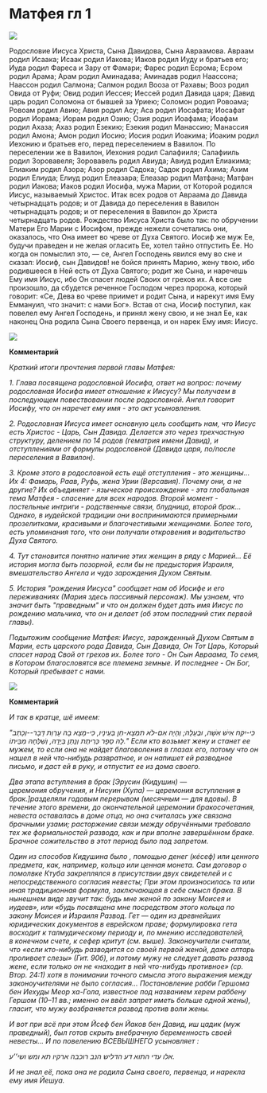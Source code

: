 

# Матфея гл 1

![](https://kulturologia.ru/files/u8921/pers_bib_3.jpg)

Родословие Иисуса Христа, Сына Давидова, Сына Авраамова. Авраам родил Исаака; Исаак родил Иакова; Иаков родил Иуду и братьев его; Иуда родил Фареса и Зару от Фамари; Фарес родил Есрома; Есром родил Арама; Арам родил Аминадава; Аминадав родил Наассона; Наассон родил Салмона; Салмон родил Вооза от Рахавы; Вооз родил Овида от Руфи; Овид родил Иессея; Иессей родил Давида царя; Давид царь родил Соломона от бывшей за Уриею; Соломон родил Ровоама; Ровоам родил Авию; Авия родил Асу; Аса родил Иосафата; Иосафат родил Иорама; Иорам родил Озию; Озия родил Иоафама; Иоафам родил Ахаза; Ахаз родил Езекию; Езекия родил Манассию; Манассия родил Амона; Амон родил Иосию; Иосия родил Иоакима; Иоаким родил Иехонию и братьев его, перед переселением в Вавилон. По переселении же в Вавилон, Иехония родил Салафииля; Салафииль родил Зоровавеля; Зоровавель родил Авиуда; Авиуд родил Елиакима; Елиаким родил Азора; Азор родил Садока; Садок родил Ахима; Ахим родил Елиуда; Елиуд родил Елеазара; Елеазар родил Матфана; Матфан родил Иакова; Иаков родил Иосифа, мужа Марии, от Которой родился Иисус, называемый Христос. Итак всех родов от Авраама до Давида четырнадцать родов; и от Давида до переселения в Вавилон четырнадцать родов; и от переселения в Вавилон до Христа четырнадцать родов. Рождество Иисуса Христа было так: по обручении Матери Его Марии с Иосифом, прежде нежели сочетались они, оказалось, что Она имеет во чреве от Духа Святого. Иосиф же муж Ее, будучи праведен и не желая огласить Ее, хотел тайно отпустить Ее. Но когда он помыслил это, — се, Ангел Господень явился ему во сне и сказал: Иосиф, сын Давидов! не бойся принять Марию, жену твою, ибо родившееся в Ней есть от Духа Святого; родит же Сына, и наречешь Ему имя Иисус, ибо Он спасет людей Своих от грехов их. А все сие произошло, да сбудется реченное Господом через пророка, который говорит: «Се, Дева во чреве приимет и родит Сына, и нарекут имя Ему Еммануил,  что значит: с нами Бог». Встав от сна, Иосиф поступил, как повелел ему Ангел Господень, и принял жену свою, и не знал Ее, как наконец Она родила Сына Своего первенца, и он нарек Ему имя: Иисус.

![](https://kulturologia.ru/files/u8921/pers_bibl_2.jpg)

**Комментарий**

*Краткий итоги прочтения первой главы Матфея:*

*1. Глава посвящена родословной Иосифа, ответ на вопрос: почему родословная Иосифа имеет отношение к Иисусу? Мы получаем в последующем повествовании после родословной. Ангел говорит Иосифу, что он наречет ему имя - это акт усыновления.* 

*2. Родословная Иисуса имеет основную цель сообщить нам, что Иисус есть Христос - Царь, Сын Давида. Делается это через трехчастную структуру, делением по 14 родов (гематрия имени Давид), и отступлениями от формулы родословной (Давида царя, по/после переселения в Вавилон).* 

*3. Кроме этого в родословной есть ещё отступления - это женщины... Их 4: Фамарь, Раав, Руфь, жена Урии (Версавия). Почему они, а не другие? Их объединяет - языческое происхождение - эта глобальная тема Матфея - спасение для всех народов. Второй момент - постельные интриги - родственные связи, блудница, второй брак... Однако, в иудейской традиции они воспринимаются примерными прозелитками, красивыми и благочестивыми женщинами. Более того, есть упоминания того, что они получали откровения и водительство Духа Святого.* 

*4. Тут становится понятно наличие этих женщин в ряду с Марией... Её история могла быть позорной, если бы не предыстория Израиля, вмешательство Ангела и чудо зарождения Духом Святым.* 

*5. История "рождения Иисуса" сообщает нам об Иосифе и его переживаниях (Мария здесь пассивный персонаж). Мы узнаем, что значит быть "праведным" и что он должен будет дать имя Иисус по рождению мальчика, что он и делает (об этом последний стих первой главы).* 

*Подытожим сообщение Матфея: Иисус, зарожденный Духом Святым в Марии, есть царского рода Давида, Сын Давида, Он Тот Царь, Который спасет народ Свой от грехов их. Более того - Он Сын Авраама, То семя, в Котором благословятся все племена земные. И последнее - Он Бог, Который пребывает с нами.*

![](https://kulturologia.ru/files/u8921/pers_bib_3.jpg)

**Комментарий**

*И так в кратце, шё имеем:*

*"כִּי-יִקַּח אִישׁ אִשָּׁה, וּבְעָלָהּ; וְהָיָה אִם-לֹא תִמְצָא-חֵן בְּעֵינָיו, כִּי-מָצָא בָהּ עֶרְוַת דָּבָר--וְכָתַב לָהּ סֵפֶר כְּרִיתֻת וְנָתַן בְּיָדָהּ, וְשִׁלְּחָהּ מִבֵּיתוֹ."*
*Если кто возьмет жену и станет ее мужем, то если она не найдет благоволения в глазах его, потому что он нашел в ней что-нибудь развратное, и он напишет ей разводное письмо, и даст ей в руку, и отпустит ее из дома своего.* 

*Два этапа вступления в брак [Эруси‌н (Кидушин) — церемония обручения, и 
Нисуи‌н (Хупа)* — *церемония вступления в брак.]разделяли годовым перерывом (месячным — для вдовы). В течение этого времени, до окончательной церемонии бракосочетания, невеста оставалась в доме отца, но она считалась уже связана брачными узами; расторжение связи между обручёнными требовало тех же формальностей развода, как и при вполне завершённом браке. Брачное сожительство в этот период было под запретом.* 

*Один из способов Кидушина было , помощью денег (кéсеф) или ценного предмета, как, например, кольцо или ценная монета. Сам договор о помолвке Ктуба закреплялся в присутствии двух свидетелей и с непосредственного согласия невесты;* 
*При этом произносилась та или иная традиционная формула, заключающая в себе смысл брака. В нынешнем виде звучит так:* 
*будь мне женой по закону Моисея и иудеев», или «будь посвящена мне посредством этого кольца по закону Моисея и Израиля*
*Развод. Гет — один из древнейших юридических документов в еврейском праве; формулировка гета восходит к талмудическому периоду и, по мнению исследователей, в конечном счете, к сефер критут (см. выше). Законоучители считали, что «если кто-нибудь разводится со своей первой женой, даже алтарь проливает слезы» (Гит. 90б), и потому мужу не следует давать развод жене, если только он не «находит в ней что-нибудь противное» (ср. Втор. 24:1)* 
*хотя в понимании точного смысла этого выражения между законоучителями не было согласия... Постановление рабби Гершома бен Иехуды Меор ха-Гола, известное под названием херем раббену Гершом (10–11 вв.;  именно он ввёл запрет иметь больше одной жены), гласит, что мужу возбраняется развод против воли жены.* 

*И вот при всё при этом Йсеф бен Йаков бен Давид, иш цадик (муж праведный), был готов скрыть внебрачную беременность своей невесты... 
И по повелению ВСЕВЫШНЕГО усыновляет :* 

*אלו עדי התוא דע הדליש הנב רוכבה ארקיו תא ומש ושי’’ע.*  

*И не знал её, пока она не родила Сына своего, первенца, и нарекла ему имя Йешуа.*